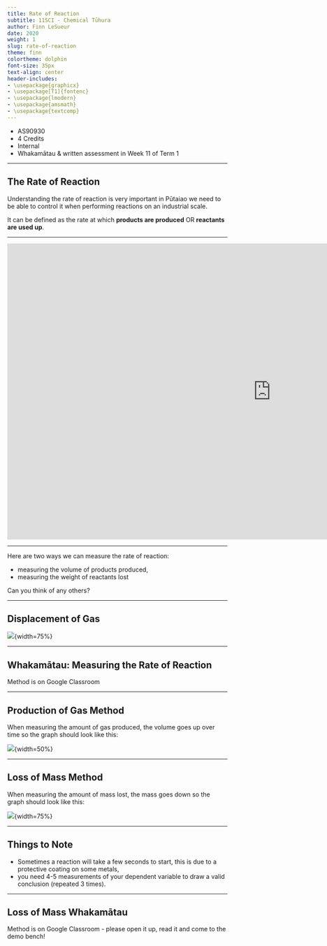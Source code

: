 ```yaml
---
title: Rate of Reaction
subtitle: 11SCI - Chemical Tūhura
author: Finn LeSueur
date: 2020
weight: 1
slug: rate-of-reaction
theme: finn
colortheme: dolphin
font-size: 35px
text-align: center
header-includes:
- \usepackage{graphicx}
- \usepackage[T1]{fontenc}
- \usepackage{lmodern}
- \usepackage{amsmath}
- \usepackage{textcomp}
---
```


- AS90930
- 4 Credits
- Internal
- Whakamātau & written assessment in Week 11 of Term 1

---

## The Rate of Reaction

Understanding the rate of reaction is very important in Pūtaiao we need to be able to control it when performing reactions on an industrial scale.

It can be defined as the rate at which __products are produced__ OR __reactants are used up__.

---

<iframe width="1206" height="678" src="https://www.youtube.com/embed/NhdtqnEfa9w" frameborder="0" allow="accelerometer; autoplay; encrypted-media; gyroscope; picture-in-picture" allowfullscreen></iframe>

---

Here are two ways we can measure the rate of reaction:

- measuring the volume of products produced,
- measuring the weight of reactants lost

Can you think of any others?

---

## Displacement of Gas

![](../assets/1-displacement.png){width=75%}

---

## Whakamātau: Measuring the Rate of Reaction

Method is on Google Classroom

---

## Production of Gas Method

When measuring the amount of gas produced, the volume goes up over time so the graph should look like this:

![](../assets/1-gas-produced-graph.png){width=50%}

---

## Loss of Mass Method

When measuring the amount of mass lost, the mass goes down so the graph should look like this:

![](../assets/1-mass-loss-graph.png){width=75%}

---

## Things to Note

- Sometimes a reaction will take a few seconds to start, this is due to a protective coating on some metals,
- you need 4-5 measurements of your dependent variable to draw a valid conclusion (repeated 3 times).

---

## Loss of Mass Whakamātau

Method is on Google Classroom - please open it up, read it and come to the demo bench!


